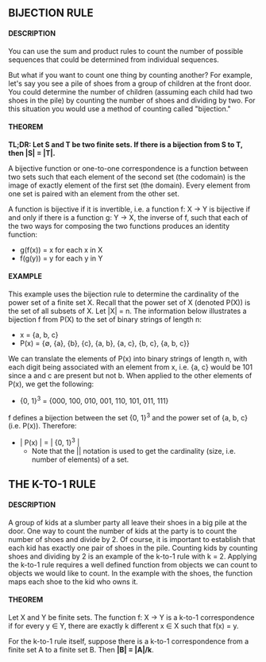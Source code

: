 ## BIJECTION RULE

#### DESCRIPTION
You can use the sum and product rules to count the number of possible sequences that could be determined from individual sequences.

But what if you want to count one thing by counting another? For example, let's say you see a pile of shoes from a group of children at the front door. You could determine the number of children (assuming each child had two shoes in the pile) by counting the number of shoes and dividing by two. For this situation you would use a method of counting called "bijection."

#### THEOREM
**TL;DR: Let S and T be two finite sets. If there is a bijection from S to T, then |S| = |T|.**

A bijective function or one-to-one correspondence is a function between two sets such that each element of the second set (the codomain) is the image of exactly element of the first set (the domain). Every element from one set is paired with an element from the other set.

A function is bijective if it is invertible, i.e. a function f: X -> Y is bijective if and only if there is a function g: Y -> X, the inverse of f, such that each of the two ways for composing the two functions produces an identity function:
- g(f(x)) = x for each x in X
- f(g(y)) = y for each y in Y

#### EXAMPLE

This example uses the bijection rule to determine the cardinality of the power set of a finite set X. Recall that the power set of X (denoted P(X)) is the set of all subsets of X. Let |X| = n. The information below illustrates a bijection f from P(X) to the set of binary strings of length n: 
- x = {a, b, c}
- P(x) = {∅, {a}, {b}, {c}, {a, b}, {a, c}, {b, c}, {a, b, c}}

We can translate the elements of P(x) into binary strings of length n, with each digit being associated with an element from x, i.e. {a, c} would be 101 since a and c are present but not b. When applied to the other elements of P(x), we get the following:
- {0, 1}<sup>3</sup> = {000, 100, 010, 001, 110, 101, 011, 111}

f defines a bijection between the set {0, 1}<sup>3</sup> and the power set of {a, b, c} (i.e. P(x)). Therefore:
- | P(x) | = | {0, 1}<sup>3</sup> |
    - Note that the || notation is used to get the cardinality (size, i.e. number of elements) of a set.


## THE K-TO-1 RULE

#### DESCRIPTION
A group of kids at a slumber party all leave their shoes in a big pile at the door. One way to count the number of kids at the party is to count the number of shoes and divide by 2. Of course, it is important to establish that each kid has exactly one pair of shoes in the pile. Counting kids by counting shoes and dividing by 2 is an example of the k-to-1 rule with k = 2. Applying the k-to-1 rule requires a well defined function from objects we can count to objects we would like to count. In the example with the shoes, the function maps each shoe to the kid who owns it.

#### THEOREM
Let X and Y be finite sets. The function f: X -> Y is a k-to-1 correspondence if for every y ∈ Y, there are exactly k different x ∈ X such that f(x) = y. 

For the k-to-1 rule itself, suppose there is a k-to-1 correspondence from a finite set A to a finite set B. Then **|B| = |A|/k**.